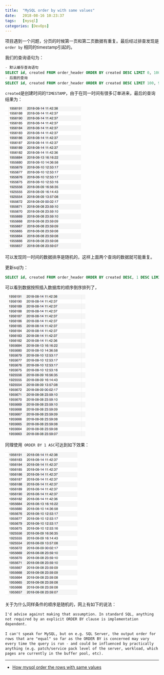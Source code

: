 ```yaml
---
title:  "MySQL order by with same values"
date:   2018-08-16 10:23:37
tags:   [mysql]
categories: [DevOps]
---
```


项目遇到一个问题，分页的时候第一页和第二页数据有重复。最后经过排查发现是 `order by` 相同的timestamp引起的。

我们的查询语句为：

```sql
- 默认缓存查询语句
SELECT id, created FROM order_header ORDER BY created DESC LIMIT 0, 100
- 后面的查询
SELECT id, created FROM order_header ORDER BY created DESC LIMIT 100, 900
```

`created`是创建时间的`TIMESTAMP`，由于在同一时间有很多订单进来，最后的查询结果为：

![](./resources/2018-08-16-mysql-order-with-same-value/mysql-orderby-created.png)

可以发现同一时间的数据排序是随机的，这样上面两个查询的数据就可能重复。

更新sql为：

```sql
SELECT id, created FROM order_header ORDER BY created DESC, 1 DESC LIMIT 0, 100 
```

可以看到数据按照插入数据库的顺序倒序排列了，

![](./resources/2018-08-16-mysql-order-with-same-value/mysql-oderby-created1desc.png)


同理使用` ORDER BY 1 ASC`可达到如下效果：

![](./resources/2018-08-16-mysql-order-with-same-value/mysql-orderby-created1asc.png)


关于为什么同样条件的顺序是随机的，网上有如下的说法：

```
I'd advise against making that assumption. In standard SQL, anything not required by an explicit ORDER BY clause is implementation dependent.

I can't speak for MySQL, but on e.g. SQL Server, the output order for rows that are "equal" so far as the ORDER BY is concerned may vary every time the query is run - and could be influenced by practically anything (e.g. patch/service pack level of the server, workload, which pages are currently in the buffer pool, etc).
```

---
- [How mysql order the rows with same values](https://stackoverflow.com/questions/6662837/how-mysql-order-the-rows-with-same-values)